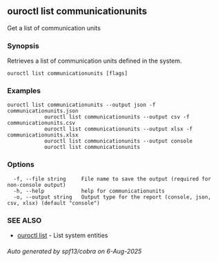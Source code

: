 ## ouroctl list communicationunits

Get a list of communication units

### Synopsis

Retrieves a list of communication units defined in the system.

```
ouroctl list communicationunits [flags]
```

### Examples

```
ouroctl list communicationunits --output json -f communicationunits.json
			ouroctl list communicationunits --output csv -f communicationunits.csv
			ouroctl list communicationunits --output xlsx -f communicationunits.xlsx
			ouroctl list communicationunits --output console
			ouroctl list communicationunits
```

### Options

```
  -f, --file string     File name to save the output (required for non-console output)
  -h, --help            help for communicationunits
  -o, --output string   Output type for the report (console, json, csv, xlsx) (default "console")
```

### SEE ALSO

* [ouroctl list](ouroctl_list.md)	 - List system entities

###### Auto generated by spf13/cobra on 6-Aug-2025
